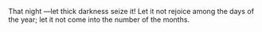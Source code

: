 That night —let thick darkness seize it! Let it not rejoice among the days of the year; let it not come into the number of the months.
